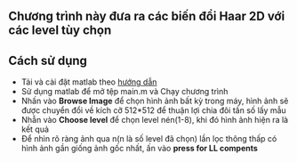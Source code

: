 ## Chương trình này đưa ra các biến đổi Haar 2D với các level tùy chọn

## Cách sử dụng
- Tải và cài đặt matlab theo [hướng dẫn](https://thuthuat.taimienphi.vn/cai-dat-va-su-dung-matlab-32194n.aspx)
- Sử dụng matlab để mở tệp main.m và Chạy chương trình
- Nhấn vào **Browse Image** để chọn hình ảnh bất kỳ trong máy, hình ảnh sẽ được chuyển đổi về kích cỡ 512*512 để thuận lợi chia đôi tần số lấy mẫu
- Nhẫn vào **Choose level** để chọn level nén(1-8), khi đó hình ảnh hiện ra là kết quả
- Để nhìn rõ ràng ảnh qua n(n là số level đã chọn) lần lọc thông thấp có hình ảnh gần giống ảnh gốc nhất, ấn vào **press for LL compents** 